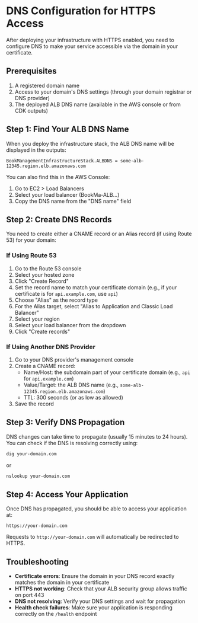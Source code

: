 # DNS Configuration for HTTPS Access

After deploying your infrastructure with HTTPS enabled, you need to configure DNS to make your service accessible via the domain in your certificate.

## Prerequisites

1. A registered domain name
2. Access to your domain's DNS settings (through your domain registrar or DNS provider)
3. The deployed ALB DNS name (available in the AWS console or from CDK outputs)

## Step 1: Find Your ALB DNS Name

When you deploy the infrastructure stack, the ALB DNS name will be displayed in the outputs:

```
BookManagementInfrastructureStack.ALBDNS = some-alb-12345.region.elb.amazonaws.com
```

You can also find this in the AWS Console:
1. Go to EC2 > Load Balancers
2. Select your load balancer (BookMa-ALB...)
3. Copy the DNS name from the "DNS name" field

## Step 2: Create DNS Records

You need to create either a CNAME record or an Alias record (if using Route 53) for your domain:

### If Using Route 53

1. Go to the Route 53 console
2. Select your hosted zone
3. Click "Create Record"
4. Set the record name to match your certificate domain (e.g., if your certificate is for `api.example.com`, use `api`)
5. Choose "Alias" as the record type
6. For the Alias target, select "Alias to Application and Classic Load Balancer"
7. Select your region
8. Select your load balancer from the dropdown
9. Click "Create records"

### If Using Another DNS Provider

1. Go to your DNS provider's management console
2. Create a CNAME record:
   - Name/Host: the subdomain part of your certificate domain (e.g., `api` for `api.example.com`)
   - Value/Target: the ALB DNS name (e.g., `some-alb-12345.region.elb.amazonaws.com`)
   - TTL: 300 seconds (or as low as allowed)
3. Save the record

## Step 3: Verify DNS Propagation

DNS changes can take time to propagate (usually 15 minutes to 24 hours). You can check if the DNS is resolving correctly using:

```bash
dig your-domain.com
```

or

```bash
nslookup your-domain.com
```

## Step 4: Access Your Application

Once DNS has propagated, you should be able to access your application at:

```
https://your-domain.com
```

Requests to `http://your-domain.com` will automatically be redirected to HTTPS.

## Troubleshooting

- **Certificate errors**: Ensure the domain in your DNS record exactly matches the domain in your certificate
- **HTTPS not working**: Check that your ALB security group allows traffic on port 443
- **DNS not resolving**: Verify your DNS settings and wait for propagation
- **Health check failures**: Make sure your application is responding correctly on the `/health` endpoint 
